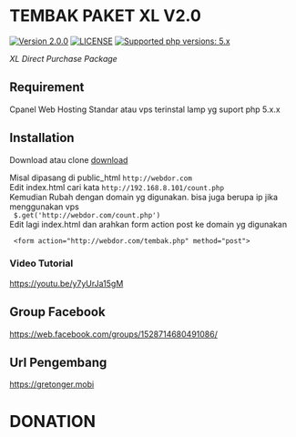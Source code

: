 # TEMBAK PAKET XL V2.0

 [![Version 2.0.0](https://img.shields.io/badge/version-2.0.0-green.svg "Version 2.0.0")](#) [![LICENSE](https://img.shields.io/badge/licence-GPL--3.0-blue.svg "LICENSE")](https://github.com/adipatiarya/XLRequest/blob/master/LICENSE) [![Supported php versions: 5.x](https://img.shields.io/badge/php-5.x-green.svg "Supported php versions: 5.x")](#)

*XL Direct Purchase Package*

## Requirement
Cpanel Web Hosting Standar atau vps terinstal lamp yg suport php 5.x.x

## Installation

Download atau clone
[download](https://github.com/adipatiarya/XLRequest/archive/XlRequest-V2.0.zip)

Misal dipasang di public_html ```http://webdor.com```
<br>
Edit index.html cari kata ```http://192.168.8.101/count.php``` <br/>
Kemudian Rubah dengan domain yg digunakan. bisa juga berupa ip jika menggunakan vps
<br>
``` $.get('http://webdor.com/count.php')```
<br>
Edit lagi index.html dan arahkan form action post ke domain yg digunakan
```
 <form action="http://webdor.com/tembak.php" method="post">
```
### Video Tutorial
https://youtu.be/y7yUrJa15gM

## Group Facebook
https://web.facebook.com/groups/1528714680491086/
<br>
## Url Pengembang
https://gretonger.mobi

# DONATION
